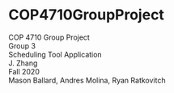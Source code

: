 # COP4710GroupProject
COP 4710 Group Project  
Group 3  
Scheduling Tool Application  
J. Zhang  
Fall 2020  
Mason Ballard, Andres Molina, Ryan Ratkovitch
